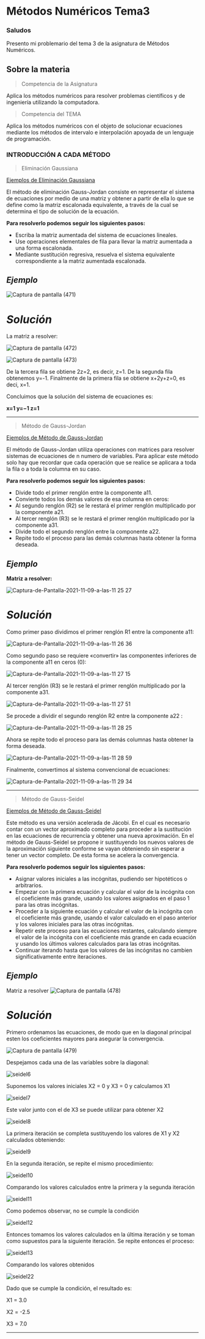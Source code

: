 # Métodos Numéricos Tema3

### Saludos
Presento mi problemario del tema 3 de la asignatura de Métodos Numéricos.

## Sobre la materia

> Competencia de la Asignatura

Aplica los métodos numéricos para resolver problemas científicos y de ingeniería utilizando la computadora.

> Competencia del TEMA

Aplica los métodos numéricos con el objeto de solucionar ecuaciones mediante los métodos de intervalo e interpolación apoyada de un lenguaje de programación.


### INTRODUCCIÓN A CADA MÉTODO

 > Eliminación Gaussiana

[Ejemplos de Eliminación Gaussiana](https://github.com/AlanOrgazVillegas/MetodosNumericos_Tema3/tree/main/Eliminacion%20Gaussiana%20-%205%20ejemplos)

El método de eliminación Gauss-Jordan consiste en representar el sistema de ecuaciones por medio de una matriz y obtener a partir de ella lo que se define como la matriz escalonada equivalente, a través de la cual se determina el tipo de solución de la ecuación.

**Para resolverlo podemos seguir los siguientes pasos:**

+ Escriba la matriz aumentada del sistema de ecuaciones lineales.
+ Use operaciones elementales de fila para llevar la matriz aumentada a una forma escalonada.
+ Mediante sustitución regresiva, resuelva el sistema equivalente correspondiente a la matriz aumentada escalonada.

## _**Ejemplo**_

![Captura de pantalla (471)](https://github.com/AlanOrgazVillegas/MetodosNumericos_Tema3/assets/147757830/50c62dc5-562a-47c1-aac9-05b7a164fff1)

# _**Solución**_

La matriz a resolver:

![Captura de pantalla (472)](https://github.com/AlanOrgazVillegas/MetodosNumericos_Tema3/assets/147757830/7ca341ee-6c64-4bbf-8364-18e7a34b5939)

![Captura de pantalla (473)](https://github.com/AlanOrgazVillegas/MetodosNumericos_Tema3/assets/147757830/8b5df265-0d50-43dc-b4bc-7a1b2fffc6be)

De la tercera fila se obtiene 2z=2, es decir, z=1. De la segunda fila obtenemos y=-1. Finalmente de la primera fila se obtiene x+2y+z=0, es deci, x=1.

Concluimos que la solución del sistema de ecuaciones es:

**x=1
y=−1
z=1**

*************************************************************************************
> Método de Gauss-Jordan

[Ejemplos de Método de Gauss-Jordan](https://github.com/AlanOrgazVillegas/MetodosNumericos_Tema3/tree/main/Gauss-Jordan%20-%205%20Ejemplos) 

El método de Gauss-Jordan utiliza operaciones con matrices para resolver sistemas de ecuaciones de n numero de variables. Para aplicar este método solo hay que recordar que cada operación que se realice se aplicara a toda la fila o a toda la columna en su caso. 

**Para resolverlo podemos seguir los siguientes pasos:**

+ Divide todo el primer renglón entre la componente a11.
+ Convierte todos los demás valores de esa columna en ceros:
+ Al segundo renglón (R2) se le restará el primer renglón multiplicado por la componente a21.
+ Al tercer renglón (R3) se le restará el primer renglón multiplicado por la componente a31.
+ Divide todo el segundo renglón entre la componente a22. 
+ Repite todo el proceso para las demás columnas hasta obtener la forma deseada. 

## _**Ejemplo**_

**Matriz a resolver:**


![Captura-de-Pantalla-2021-11-09-a-las-11 25 27](https://github.com/AlanOrgazVillegas/MetodosNumericos_Tema3/assets/147757830/43e206f0-4d4e-488d-9d6f-22ac13605e63)

# _**Solución**_

Como primer paso dividimos el primer renglón R1 entre la componente a11:


![Captura-de-Pantalla-2021-11-09-a-las-11 26 36](https://github.com/AlanOrgazVillegas/MetodosNumericos_Tema3/assets/147757830/be074ac6-0b84-4bbe-963d-738bf76a0d1d)

Como segundo paso se requiere «convertir» las componentes inferiores de la componente a11 en ceros (0):

![Captura-de-Pantalla-2021-11-09-a-las-11 27 15](https://github.com/AlanOrgazVillegas/MetodosNumericos_Tema3/assets/147757830/b14e1b34-5bd4-4ab6-b116-829ae6b06750)

Al tercer renglón (R3) se le restará el primer renglón multiplicado por la componente a31.

![Captura-de-Pantalla-2021-11-09-a-las-11 27 51](https://github.com/AlanOrgazVillegas/MetodosNumericos_Tema3/assets/147757830/d69f6aab-3df7-4b5f-a4fb-472031118750)

Se procede a dividir el segundo renglón R2 entre la componente a22 :

![Captura-de-Pantalla-2021-11-09-a-las-11 28 25](https://github.com/AlanOrgazVillegas/MetodosNumericos_Tema3/assets/147757830/8e481a1d-5f31-49e0-a404-53ec81c0c358)

Ahora se repite todo el proceso para las demás columnas hasta obtener la forma deseada. 

![Captura-de-Pantalla-2021-11-09-a-las-11 28 59](https://github.com/AlanOrgazVillegas/MetodosNumericos_Tema3/assets/147757830/06198b78-2d3f-4d0d-bbfb-0f6f8abfdefe)

Finalmente, convertimos al sistema convencional de ecuaciones:

![Captura-de-Pantalla-2021-11-09-a-las-11 29 34](https://github.com/AlanOrgazVillegas/MetodosNumericos_Tema3/assets/147757830/c2205259-b7bc-4b33-8387-a5894801bc7f)

***************************************************************************************
 > Método de Gauss-Seidel

[Ejemplos de Método de Gauss-Seidel](https://github.com/AlanOrgazVillegas/MetodosNumericos_Tema3/tree/main/Gauss-Seidel%20-%205%20Ejemplos)

Este método es una versión acelerada de Jácobi. En el cual es necesario contar con un vector aproximado completo para proceder a la sustitución en las ecuaciones de recurrencia y obtener una nueva aproximación. En el método de Gauss-Seidel se propone ir sustituyendo los nuevos valores de la aproximación siguiente conforme se vayan obteniendo sin esperar a tener un vector completo. De esta forma se acelera la convergencia.

**Para resolverlo podemos seguir los siguientes pasos:**

+ Asignar valores iniciales a las incógnitas, pudiendo ser hipotéticos o arbitrarios.
+ Empezar con la primera ecuación y calcular el valor de la incógnita con el coeficiente más grande, usando los valores asignados en el paso 1 para las otras incógnitas.
+ Proceder a la siguiente ecuación y calcular el valor de la incógnita con el coeficiente más grande, usando el valor calculado en el paso anterior y los valores iniciales para las otras incógnitas.
+ Repetir este proceso para las ecuaciones restantes, calculando siempre el valor de la incógnita con el coeficiente más grande en cada ecuación y usando los últimos valores calculados para las otras incógnitas.
+ Continuar iterando hasta que los valores de las incógnitas no cambien significativamente entre iteraciones.

## _**Ejemplo**_

Matriz a resolver
![Captura de pantalla (478)](https://github.com/AlanOrgazVillegas/MetodosNumericos_Tema3/assets/147757830/3122d1d1-7982-432a-8b0d-3ca5d5d92d83)


# _**Solución**_

Primero ordenamos las ecuaciones, de modo que en la diagonal principal esten los coeficientes mayores para asegurar la convergencia.

![Captura de pantalla (479)](https://github.com/AlanOrgazVillegas/MetodosNumericos_Tema3/assets/147757830/0e53cfeb-3d4f-488f-a3f6-320a66384207)

Despejamos cada una de las variables sobre la diagonal:

![seidel6](https://github.com/AlanOrgazVillegas/MetodosNumericos_Tema3/assets/147757830/073b1345-d02d-46d1-9ebb-16753b78b0cf)

Suponemos los valores iniciales X2 = 0 y X3 = 0 y calculamos X1

![seidel7](https://github.com/AlanOrgazVillegas/MetodosNumericos_Tema3/assets/147757830/8f7a74ab-f7e8-4321-9d04-b6383796c68c)

Este valor junto con el de X3 se puede utilizar para obtener X2

![seidel8](https://github.com/AlanOrgazVillegas/MetodosNumericos_Tema3/assets/147757830/06f04fc3-4076-4ac4-807a-35d409f231f1)

La primera iteración se completa sustituyendo los valores de X1 y X2 calculados obteniendo:

![seidel9](https://github.com/AlanOrgazVillegas/MetodosNumericos_Tema3/assets/147757830/d062786a-dbe0-4abe-8e47-9d998160c5a6)

En la segunda iteración, se repite el mismo procedimiento:

![seidel10](https://github.com/AlanOrgazVillegas/MetodosNumericos_Tema3/assets/147757830/285ace0b-8c11-4840-bac5-480f343b7e1a)

Comparando los valores calculados entre la primera y la segunda iteración

![seidel11](https://github.com/AlanOrgazVillegas/MetodosNumericos_Tema3/assets/147757830/11493da9-a76c-4cbb-9231-d500b98c7d4b)

Como podemos observar, no se cumple la condición

![seidel12](https://github.com/AlanOrgazVillegas/MetodosNumericos_Tema3/assets/147757830/5d381ed5-74de-480b-971d-79fee0b94cd9)

Entonces tomamos los valores calculados en la última iteración y se toman como supuestos para la siguiente iteración. Se repite entonces el proceso:

![seidel13](https://github.com/AlanOrgazVillegas/MetodosNumericos_Tema3/assets/147757830/4cd9d686-c0d9-4cb2-9109-750f01ebf3bd)

Comparando los valores obtenidos

![seidel22](https://github.com/AlanOrgazVillegas/MetodosNumericos_Tema3/assets/147757830/09d24323-5a12-4185-969d-eba34833a9ca)

Dado que se cumple la condición, el resultado es:

X1 = 3.0

X2 = -2.5

X3 = 7.0

**********************************************************************************






